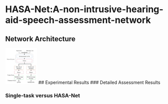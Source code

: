 # HASA-Net:A-non-intrusive-hearing-aid-speech-assessment-network

## Network Architecture
<img src="https://github.com/sophie091524/HASA-Net-A-non-intrusive-hearing-aid-speech-assessment-network/blob/main/pic/hasanet.PNG" width="20%">
## Experimental Results
### Detailed Assessment Results


### Single-task versus HASA-Net



